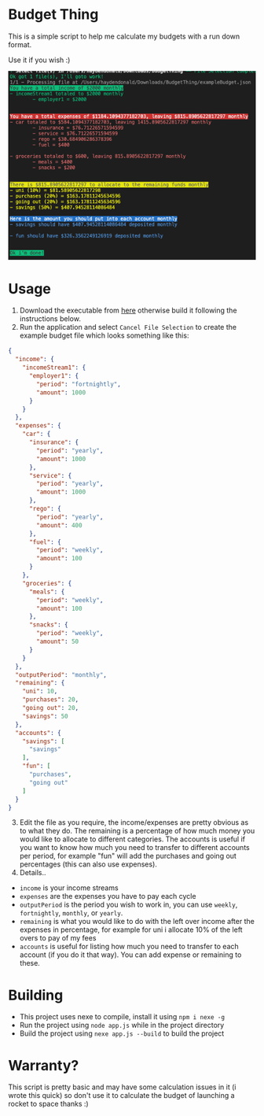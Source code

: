 # Budget Thing
This is a simple script to help me calculate my budgets with a run down format.

Use it if you wish :)

![Lookin good!](https://raw.githubusercontent.com/haydendonald/BudgetThing/main/img/yes.png)

# Usage
1. Download the executable from [here]() otherwise build it following the instructions below.
2. Run the application and select `Cancel File Selection` to create the example budget file which looks something like this:
```JSON
{
  "income": {
    "incomeStream1": {
      "employer1": {
        "period": "fortnightly",
        "amount": 1000
      }
    }
  },
  "expenses": {
    "car": {
      "insurance": {
        "period": "yearly",
        "amount": 1000
      },
      "service": {
        "period": "yearly",
        "amount": 1000
      },
      "rego": {
        "period": "yearly",
        "amount": 400
      },
      "fuel": {
        "period": "weekly",
        "amount": 100
      }
    },
    "groceries": {
      "meals": {
        "period": "weekly",
        "amount": 100
      },
      "snacks": {
        "period": "weekly",
        "amount": 50
      }
    }
  },
  "outputPeriod": "monthly",
  "remaining": {
    "uni": 10,
    "purchases": 20,
    "going out": 20,
    "savings": 50
  },
  "accounts": {
    "savings": [
      "savings"
    ],
    "fun": [
      "purchases",
      "going out"
    ]
  }
}
```
3. Edit the file as you require, the income/expenses are pretty obvious as to what they do. The remaining is a percentage of how much money you would like to allocate to different categories. The accounts is useful if you want to know how much you need to transfer to different accounts per period, for example "fun" will add the purchases and going out percentages (this can also use expenses).
4. Details..
* `income` is your income streams
* `expenses` are the expenses you have to pay each cycle
* `outputPeriod` is the period you wish to work in, you can use `weekly`, `fortnightly`, `monthly`, or `yearly`.
* `remaining` is what you would like to do with the left over income after the expenses in percentage, for example for uni i allocate 10% of the left overs to pay of my fees
* `accounts` is useful for listing how much you need to transfer to each account (if you do it that way). You can add expense or remaining to these. 


# Building
* This project uses nexe to compile, install it using `npm i nexe -g`
* Run the project using `node app.js` while in the project directory
* Build the project using `nexe app.js --build` to build the project

# Warranty?
This script is pretty basic and may have some calculation issues in it (i wrote this quick) so don't use it to calculate the budget of launching a rocket to space thanks :)